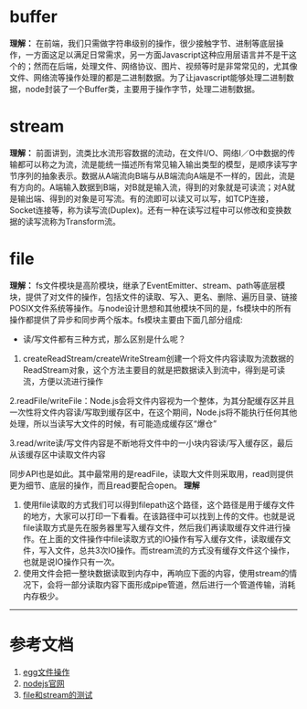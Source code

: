 # buffer
**理解：**
在前端，我们只需做字符串级别的操作，很少接触字节、进制等底层操作，一方面这足以满足日常需求，另一方面Javascript这种应用层语言并不是干这个的；然而在后端，处理文件、网络协议、图片、视频等时是非常常见的，尤其像文件、网络流等操作处理的都是二进制数据。为了让javascript能够处理二进制数据，node封装了一个Buffer类，主要用于操作字节，处理二进制数据。
# stream
**理解：**
前面讲到，流类比水流形容数据的流动，在文件I/O、网络I／O中数据的传输都可以称之为流，流是能统一描述所有常见输入输出类型的模型，是顺序读写字节序列的抽象表示。数据从A端流向B端与从B端流向A端是不一样的，因此，流是有方向的。A端输入数据到B端，对B就是输入流，得到的对象就是可读流；对A就是输出端、得到的对象是可写流。有的流即可以读又可以写，如TCP连接，Socket连接等，称为读写流(Duplex)。还有一种在读写过程中可以修改和变换数据的读写流称为Transform流。
# file
**理解：**
fs文件模块是高阶模块，继承了EventEmitter、stream、path等底层模块，提供了对文件的操作，包括文件的读取、写入、更名、删除、遍历目录、链接POSIX文件系统等操作。与node设计思想和其他模块不同的是，fs模块中的所有操作都提供了异步和同步两个版本。fs模块主要由下面几部分组成:
* 读/写文件都有三种方式，那么区别是什么呢？

1. createReadStream/createWriteStream创建一个将文件内容读取为流数据的ReadStream对象，这个方法主要目的就是把数据读入到流中，得到是可读流，方便以流进行操作

2.readFile/writeFile：Node.js会将文件内容视为一个整体，为其分配缓存区并且一次性将文件内容读/写取到缓存区中，在这个期间，Node.js将不能执行任何其他处理，所以当读写大文件的时候，有可能造成缓存区“爆仓”

3.read/write读/写文件内容是不断地将文件中的一小块内容读/写入缓存区，最后从该缓存区中读取文件内容

同步API也是如此。其中最常用的是readFile，读取大文件则采取用，read则提供更为细节、底层的操作，而且read要配合open。
**理解**
1. 使用file读取的方式我们可以得到filepath这个路径，这个路径是用于缓存文件的地方，大家可以打印一下看看。在该路径中可以找到上传的文件。也就是说file读取方式是先在服务器里写入缓存文件，然后我们再读取缓存文件进行操作。在上面的文件操作中file读取方式的IO操作有写入缓存文件，读取缓存文件，写入文件，总共3次IO操作。而stream流的方式没有缓存文件这个操作，也就是说IO操作只有一次。
2. 使用文件会把一整块数据读取到内存中，再响应下面的内容，使用stream的情况下，会将一部分读取内容下面形成pipe管道，然后进行一个管道传输，消耗内存极少。
***
# 参考文档
1. [egg文件操作](https://segmentfault.com/a/1190000020239877)
2. [nodejs官网](http://nodejs.cn/api/buffer.html)
3. [file和stream的测试](https://juejin.im/post/5940a9c3128fe1006a0ab176)